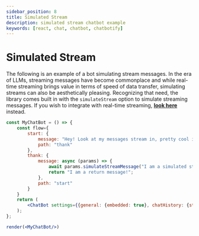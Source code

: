 ```yaml
---
sidebar_position: 8
title: Simulated Stream
description: simulated stream chatbot example
keywords: [react, chat, chatbot, chatbotify]
---
```


# Simulated Stream

The following is an example of a bot simulating stream messages. In the era of LLMs, streaming messages have become commonplace and while real-time streaming brings value in terms of speed of data transfer, simulating streams can also be aesthetically pleasing. Recognizing that need, the library comes built in with the `simulateStream` option to simulate streaming messages. If you wish to integrate with real-time streaming, [**look here**](/docs/examples/real_time_stream) instead.

```jsx live noInline title=MyChatBot.js
const MyChatBot = () => {
	const flow={
		start: {
			message: "Hey! Look at my messages stream in, pretty cool isn't it?",
			path: "thank"
		},
		thank: {
			message: async (params) => {
				await params.simulateStreamMessage("I am a simulated stream message as well!");
				return "I am a return message!";
			},
			path: "start"
		}
	}
	return (
		<ChatBot settings={{general: {embedded: true}, chatHistory: {storageKey: "example_simulation_stream"}, botBubble: {simulateStream: true}}} flow={flow}/>
	);
};

render(<MyChatBot/>)
```